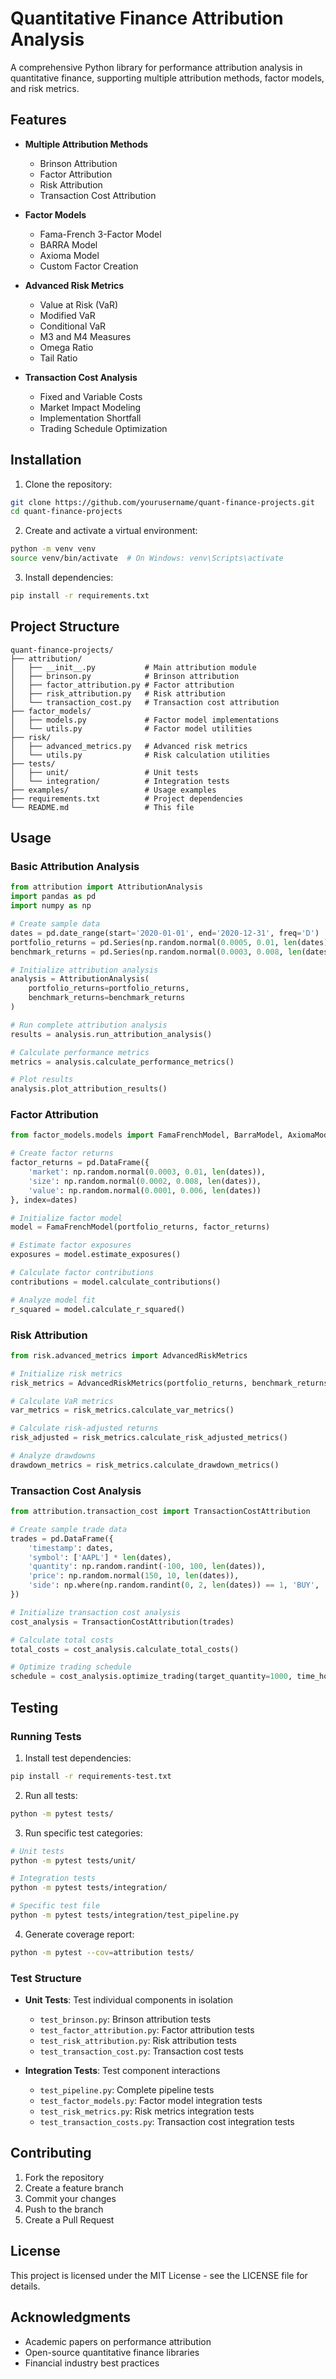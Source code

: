 # Quantitative Finance Attribution Analysis

A comprehensive Python library for performance attribution analysis in quantitative finance, supporting multiple attribution methods, factor models, and risk metrics.

## Features

- **Multiple Attribution Methods**
  - Brinson Attribution
  - Factor Attribution
  - Risk Attribution
  - Transaction Cost Attribution

- **Factor Models**
  - Fama-French 3-Factor Model
  - BARRA Model
  - Axioma Model
  - Custom Factor Creation

- **Advanced Risk Metrics**
  - Value at Risk (VaR)
  - Modified VaR
  - Conditional VaR
  - M3 and M4 Measures
  - Omega Ratio
  - Tail Ratio

- **Transaction Cost Analysis**
  - Fixed and Variable Costs
  - Market Impact Modeling
  - Implementation Shortfall
  - Trading Schedule Optimization

## Installation

1. Clone the repository:
```bash
git clone https://github.com/yourusername/quant-finance-projects.git
cd quant-finance-projects
```

2. Create and activate a virtual environment:
```bash
python -m venv venv
source venv/bin/activate  # On Windows: venv\Scripts\activate
```

3. Install dependencies:
```bash
pip install -r requirements.txt
```

## Project Structure

```
quant-finance-projects/
├── attribution/
│   ├── __init__.py           # Main attribution module
│   ├── brinson.py            # Brinson attribution
│   ├── factor_attribution.py # Factor attribution
│   ├── risk_attribution.py   # Risk attribution
│   └── transaction_cost.py   # Transaction cost attribution
├── factor_models/
│   ├── models.py             # Factor model implementations
│   └── utils.py              # Factor model utilities
├── risk/
│   ├── advanced_metrics.py   # Advanced risk metrics
│   └── utils.py              # Risk calculation utilities
├── tests/
│   ├── unit/                 # Unit tests
│   └── integration/          # Integration tests
├── examples/                 # Usage examples
├── requirements.txt          # Project dependencies
└── README.md                 # This file
```

## Usage

### Basic Attribution Analysis

```python
from attribution import AttributionAnalysis
import pandas as pd
import numpy as np

# Create sample data
dates = pd.date_range(start='2020-01-01', end='2020-12-31', freq='D')
portfolio_returns = pd.Series(np.random.normal(0.0005, 0.01, len(dates)), index=dates)
benchmark_returns = pd.Series(np.random.normal(0.0003, 0.008, len(dates)), index=dates)

# Initialize attribution analysis
analysis = AttributionAnalysis(
    portfolio_returns=portfolio_returns,
    benchmark_returns=benchmark_returns
)

# Run complete attribution analysis
results = analysis.run_attribution_analysis()

# Calculate performance metrics
metrics = analysis.calculate_performance_metrics()

# Plot results
analysis.plot_attribution_results()
```

### Factor Attribution

```python
from factor_models.models import FamaFrenchModel, BarraModel, AxiomaModel

# Create factor returns
factor_returns = pd.DataFrame({
    'market': np.random.normal(0.0003, 0.01, len(dates)),
    'size': np.random.normal(0.0002, 0.008, len(dates)),
    'value': np.random.normal(0.0001, 0.006, len(dates))
}, index=dates)

# Initialize factor model
model = FamaFrenchModel(portfolio_returns, factor_returns)

# Estimate factor exposures
exposures = model.estimate_exposures()

# Calculate factor contributions
contributions = model.calculate_contributions()

# Analyze model fit
r_squared = model.calculate_r_squared()
```

### Risk Attribution

```python
from risk.advanced_metrics import AdvancedRiskMetrics

# Initialize risk metrics
risk_metrics = AdvancedRiskMetrics(portfolio_returns, benchmark_returns)

# Calculate VaR metrics
var_metrics = risk_metrics.calculate_var_metrics()

# Calculate risk-adjusted returns
risk_adjusted = risk_metrics.calculate_risk_adjusted_metrics()

# Analyze drawdowns
drawdown_metrics = risk_metrics.calculate_drawdown_metrics()
```

### Transaction Cost Analysis

```python
from attribution.transaction_cost import TransactionCostAttribution

# Create sample trade data
trades = pd.DataFrame({
    'timestamp': dates,
    'symbol': ['AAPL'] * len(dates),
    'quantity': np.random.randint(-100, 100, len(dates)),
    'price': np.random.normal(150, 10, len(dates)),
    'side': np.where(np.random.randint(0, 2, len(dates)) == 1, 'BUY', 'SELL')
})

# Initialize transaction cost analysis
cost_analysis = TransactionCostAttribution(trades)

# Calculate total costs
total_costs = cost_analysis.calculate_total_costs()

# Optimize trading schedule
schedule = cost_analysis.optimize_trading(target_quantity=1000, time_horizon=5)
```

## Testing

### Running Tests

1. Install test dependencies:
```bash
pip install -r requirements-test.txt
```

2. Run all tests:
```bash
python -m pytest tests/
```

3. Run specific test categories:
```bash
# Unit tests
python -m pytest tests/unit/

# Integration tests
python -m pytest tests/integration/

# Specific test file
python -m pytest tests/integration/test_pipeline.py
```

4. Generate coverage report:
```bash
python -m pytest --cov=attribution tests/
```

### Test Structure

- **Unit Tests**: Test individual components in isolation
  - `test_brinson.py`: Brinson attribution tests
  - `test_factor_attribution.py`: Factor attribution tests
  - `test_risk_attribution.py`: Risk attribution tests
  - `test_transaction_cost.py`: Transaction cost tests

- **Integration Tests**: Test component interactions
  - `test_pipeline.py`: Complete pipeline tests
  - `test_factor_models.py`: Factor model integration tests
  - `test_risk_metrics.py`: Risk metrics integration tests
  - `test_transaction_costs.py`: Transaction cost integration tests

## Contributing

1. Fork the repository
2. Create a feature branch
3. Commit your changes
4. Push to the branch
5. Create a Pull Request

## License

This project is licensed under the MIT License - see the LICENSE file for details.

## Acknowledgments

- Academic papers on performance attribution
- Open-source quantitative finance libraries
- Financial industry best practices 